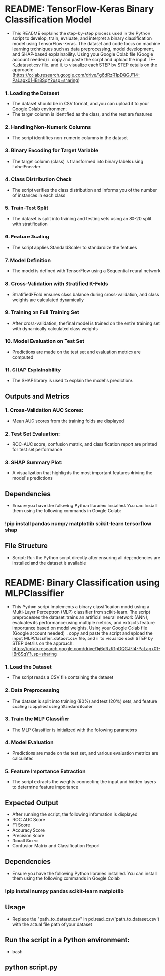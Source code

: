 # **README: TensorFlow-Keras Binary Classification Model**
-   This README explains the step-by-step process used in the Python script to develop, train, evaluate, and interpret a binary classification model using TensorFlow-Keras. The dataset and code focus on machine learning techniques such as data preprocessing, model development, and SHAP-based explainability. Using your Google Colab file (Google account needed) i. copy and paste the script and upload the input TF-K_dataset.csv file, and ii. to visualize each STEP by STEP details on the approach:(https://colab.research.google.com/drive/1g6dRzR1pDQGJFI4-PaLagx01-lBr8SqY?usp=sharing)
### **1. Loading the Dataset** 
-   The dataset should be in CSV format, and you can upload it to your Google Colab environment
-   The target column is identified as the class, and the rest are features
### **2. Handling Non-Numeric Columns**
-   The script identifies non-numeric columns in the dataset
### **3. Binary Encoding for Target Variable**
-   The target column (class) is transformed into binary labels using LabelEncoder
### **4. Class Distribution Check**
-   The script verifies the class distribution and informs you of the number of instances in each class
### **5. Train-Test Split**
-   The dataset is split into training and testing sets using an 80-20 split with stratification
### **6. Feature Scaling**
-   The script applies StandardScaler to standardize the features
### **7. Model Definition**
-   The model is defined with TensorFlow using a Sequential neural network
### **8. Cross-Validation with Stratified K-Folds**
-   StratifiedKFold ensures class balance during cross-validation, and class weights are calculated dynamically
### **9. Training on Full Training Set**
-   After cross-validation, the final model is trained on the entire training set with dynamically calculated class weights
### **10. Model Evaluation on Test Set**
-   Predictions are made on the test set and evaluation metrics are computed
### **11. SHAP Explainability**
-   The SHAP library is used to explain the model's predictions
## **Outputs and Metrics**
### **1. Cross-Validation AUC Scores:**
-   Mean AUC scores from the training folds are displayed
### **2. Test Set Evaluation:**
-   ROC-AUC score, confusion matrix, and classification report are printed for test set performance
### **3. SHAP Summary Plot:**
-   A visualization that highlights the most important features driving the model's predictions
## **Dependencies**
-   Ensure you have the following Python libraries installed. You can install them using the following commands in Google Colab:
### !pip install pandas numpy matplotlib scikit-learn tensorflow shap
## **File Structure**
-   Script: Run the Python script directly after ensuring all dependencies are installed and the dataset is available
#
#
# **README: Binary Classification using MLPClassifier**
-   This Python script implements a binary classification model using a Multi-Layer Perceptron (MLP) classifier from scikit-learn. The script preprocesses the dataset, trains an artificial neural network (ANN), evaluates its performance using multiple metrics, and extracts feature importance based on model weights. Using your Google Colab file (Google account needed) i. copy and paste the script and upload the input MLPClassifier_dataset.csv file, and ii. to visualize each STEP by STEP details on the approach: https://colab.research.google.com/drive/1g6dRzR1pDQGJFI4-PaLagx01-lBr8SqY?usp=sharing
### **1. Load the Dataset**
-   The script reads a CSV file containing the dataset
### **2. Data Preprocessing**
-   The dataset is split into training (80%) and test (20%) sets, and feature scaling is applied using StandardScaler
### **3. Train the MLP Classifier**
-   The MLP Classifier is initialized with the following parameters
### **4. Model Evaluation**
-   Predictions are made on the test set, and various evaluation metrics are calculated
### **5. Feature Importance Extraction**
-   The script extracts the weights connecting the input and hidden layers to determine feature importance
##   Expected Output
-    After running the script, the following information is displayed
-    ROC AUC Score
-    F1 Score
-    Accuracy Score
-    Precision Score
-    Recall Score
-    Confusion Matrix and Classification Report
## **Dependencies**
-    Ensure you have the following Python libraries installed. You can install them using the following commands in Google Colab
###  !pip install numpy pandas scikit-learn matplotlib
##   Usage
-    Replace the "path_to_dataset.csv" in pd.read_csv('path_to_dataset.csv') with the actual file path of your dataset
##   Run the script in a Python environment:
-    bash
##   python script.py

